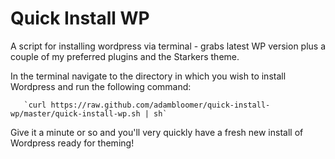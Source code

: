 Quick Install WP
================

A script for installing wordpress via terminal - grabs latest WP version plus a couple of my preferred plugins and the Starkers theme.
		
In the terminal navigate to the directory in which you wish to install Wordpress and run the following command:

	   `curl https://raw.github.com/adambloomer/quick-install-wp/master/quick-install-wp.sh | sh`

Give it a minute or so and you'll very quickly have a fresh new install of Wordpress ready for theming!

